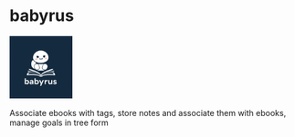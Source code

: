# babyrus
<img src="./babyrus.jpeg" height=110>

Associate ebooks with tags, store notes and associate them with ebooks, manage goals in tree form

